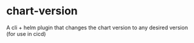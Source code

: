 # chart-version
A cli + helm plugin that changes the chart version to any desired version (for use in cicd)
